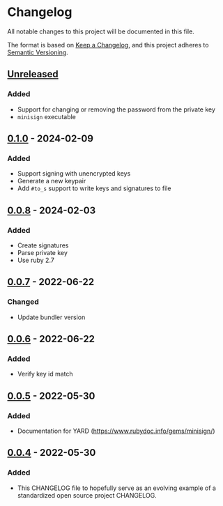 # Changelog
All notable changes to this project will be documented in this file.

The format is based on [Keep a Changelog](https://keepachangelog.com/en/1.0.0/),
and this project adheres to [Semantic Versioning](https://semver.org/spec/v2.0.0.html).

## [Unreleased]

### Added
- Support for changing or removing the password from the private key
- `minisign` executable

## [0.1.0] - 2024-02-09

### Added
- Support signing with unencrypted keys
- Generate a new keypair
- Add `#to_s` support to write keys and signatures to file

## [0.0.8] - 2024-02-03

### Added
- Create signatures
- Parse private key
- Use ruby 2.7
  
## [0.0.7] - 2022-06-22

### Changed
- Update bundler version
  
## [0.0.6] - 2022-06-22

### Added
- Verify key id match

## [0.0.5] - 2022-05-30

### Added
- Documentation for YARD (https://www.rubydoc.info/gems/minisign/)

## [0.0.4] - 2022-05-30

### Added
- This CHANGELOG file to hopefully serve as an evolving example of a
  standardized open source project CHANGELOG.

[Unreleased]: https://github.com/jshawl/minisign/compare/v0.1.0...HEAD
[0.1.0]: https://github.com/jshawl/minisign/compare/v0.0.8...v0.1.0
[0.0.8]: https://github.com/jshawl/minisign/compare/v0.0.7...v0.0.8
[0.0.7]: https://github.com/jshawl/minisign/compare/v0.0.6...v0.0.7
[0.0.6]: https://github.com/jshawl/minisign/compare/v0.0.5...v0.0.6
[0.0.5]: https://github.com/jshawl/minisign/compare/v0.0.4...v0.0.5
[0.0.4]: https://github.com/jshawl/minisign/releases/tag/v0.0.4
